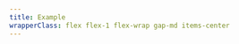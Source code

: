 ```yaml
---
title: Example
wrapperClass: flex flex-1 flex-wrap gap-md items-center 
---
```


<script>
    export default {
        data() {
            return {
                open: false,
            }
        },
        methods: {
            toggleOpen() {
                this.open = !this.open;
            },
            toggleOpenAttribute() {
                if (this.open) {
                    this.$refs.dropdown.showModal();
                } else {
                    this.$refs.dropdown.close()
                }
            },
        },
    }
</script>

<template>
    <button type="button" class="vv-button mx-auto" @click.stop="toggleOpen">
        Open Dropdown
    </button>
    <Transition name="vv-dropdown--fade-block" @after-leave="toggleOpenAttribute" @before-enter="toggleOpenAttribute">
      <dialog v-show="open" ref="dropdown" class="vv-dropdown vv-dropdown--dialog" @click.stop="toggleOpen">
        <ul class="vv-dropdown__list" role="listbox">
          <li class="vv-dropdown-optgroup" 
            role="presentation" 
            tabindex="-1">
            <span class="vv-dropdown-option__label">Option group</span>
          </li>
          <li class="vv-dropdown-option" 
            role="option" 
            aria-selected="false" 
            aria-disabled="false" 
            tabindex="0">
            <span class="vv-dropdown-option__label">Option</span>
          </li>
          <li class="vv-dropdown-option" 
            role="option" 
            aria-selected="false" 
            aria-disabled="true" 
            tabindex="0">
            <span class="vv-dropdown-option__label">Option disabled</span>
          </li>
          <li class="vv-dropdown-option focus-visible" 
            role="option" 
            aria-selected="false"
            aria-disabled="false" 
            tabindex="0">
            <span class="vv-dropdown-option__label">Option focused</span>
            <span class="vv-dropdown-option__hint">Press enter to select</span>
          </li>
          <li class="vv-dropdown-option" 
            role="option" 
            aria-selected="true" 
            aria-disabled="false" 
            tabindex="0">
            <span class="vv-dropdown-option__label">Option selected</span>
          </li>
          <li class="vv-dropdown-option vv-dropdown-option--unselectable focus-visible" 
            role="option" 
            aria-selected="true" 
            aria-disabled="false" 
            tabindex="0">
            <span class="vv-dropdown-option__label">Option selected focused</span>
            <span class="vv-dropdown-option__hint">Press enter to remove</span>
          </li>
        </ul>
      </dialog>
    </Transition>
</template>